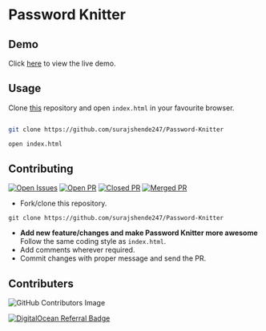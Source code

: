 # Password Knitter

## Demo

Click [here](https://password-knitter-topmk.ondigitalocean.app/) to view the live demo.


## Usage

Clone [this](https://github.com/surajshende247/Password-Knitter) repository and open `index.html` in your favourite browser.

```bash

git clone https://github.com/surajshende247/Password-Knitter

open index.html

```




## Contributing

[![Open Issues](https://badgen.net/github/open-issues/surajshende247/Password-Knitter?color=red)](https://github.com/surajshende247/Password-Knitter) [![Open PR](https://badgen.net/github/open-prs/surajshende247/Password-Knitter?color=yellow)](https://github.com/surajshende247/Password-Knitter) [![Closed PR](https://badgen.net/github/closed-prs/surajshende247/Password-Knitter?color=black)](https://github.com/surajshende247/Password-Knitter) [![Merged PR](https://badgen.net/github/merged-prs/surajshende247/Password-Knitter?color=green)](https://github.com/surajshende247/Password-Knitter) 

- Fork/clone this repository.

```
git clone https://github.com/surajshende247/Password-Knitter
```

- **Add new feature/changes and make Password Knitter more awesome** Follow the same coding style as `index.html`.
- Add comments wherever required.
- Commit changes with proper message and send the PR.

## Contributers

![GitHub Contributors Image](https://contrib.rocks/image?repo=surajshende247/Password-Knitter)

<a href="https://www.digitalocean.com/?refcode=6755943e2b89&utm_campaign=Referral_Invite&utm_medium=Referral_Program&utm_source=badge"><img src="https://web-platforms.sfo2.digitaloceanspaces.com/WWW/Badge%202.svg" alt="DigitalOcean Referral Badge" /></a>
